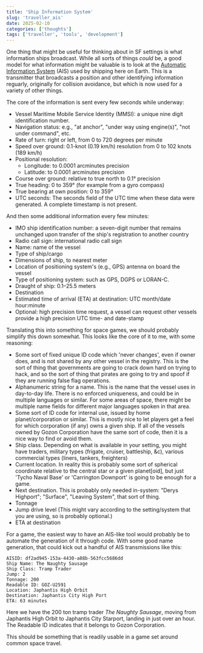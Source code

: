 ```yaml
---
title: 'Ship Information System'
slug: 'traveller_ais'
date: 2025-02-10
categories: ['thoughts']
tags: ['traveller', 'tools', 'development']
---
```


One thing that might be useful for thinking about in SF settings is what information ships broadcast. While all sorts of things _could_ be, a good model for what information might be valuable is to look at the [Automatic Information System](https://en.wikipedia.org/wiki/Automatic_identification_system) (AIS) used by shipping here on Earth. This is a transmitter that broadcasts a position and other identifying information reguarly, originally for collision avoidance, but which is now used for a variety of other things.

The core of the information is sent every few seconds while underway:

- Vessel Maritime Mobile Service Identity (MMSI): a unique nine digit identification number.
- Navigation status: e.g., "at anchor", "under way using engine(s)", "not under command", etc.
- Rate of turn: right or left, from 0 to 720 degrees per minute
- Speed over ground: 0.1-knot (0.19 km/h) resolution from 0 to 102 knots (189 km/h)
- Positional resolution:
  - Longitude: to 0.0001 arcminutes precision
  - Latitude: to 0.0001 arcminutes precision
- Course over ground: relative to true north to 0.1° precision
- True heading: 0 to 359° (for example from a gyro compass)
- True bearing at own position: 0 to 359°
- UTC seconds: The seconds field of the UTC time when these data were generated. A complete timestamp is not present.

And then some additional information every few minutes:

- IMO ship identification number: a seven-digit number that remains unchanged upon transfer of the ship's registration to another country
- Radio call sign: international radio call sign
- Name: name of the vessel
- Type of ship/cargo
- Dimensions of ship, to nearest meter
- Location of positioning system's (e.g., GPS) antenna on board the vessel
- Type of positioning system: such as GPS, DGPS or LORAN-C.
- Draught of ship: 0.1–25.5 meters
- Destination
- Estimated time of arrival (ETA) at destination: UTC month/date hour:minute
- Optional: high precision time request, a vessel can request other vessels provide a high precision UTC time- and date-stamp

Translating this into something for space games, we should probably simplify this down somewhat. This looks like the core of it to me, with some reasoning:

- Some sort of fixed unique ID code which 'never changes', even if owner does, and is not shared by any other vessel in the registry. This is the sort of thing that governments are going to crack down hard on trying to hack, and so the sort of thing that pirates are going to try and spoof if they are running false flag operations.
- Alphanumeric string for a name. This is the name that the vessel uses in day-to-day life. There is no enforced uniqueness, and could be in multiple languages or similar. For some areas of space, there might be multiple name fields for different major languages spoken in that area.
- Some sort of ID code for internal use, issued by home planet/corporation or similar. This is mostly nice to let players get a feel for which corporation (if any) owns a given ship. If all of the vessels owned by Gozon Corporation have the same sort of code, then it is a nice way to find or avoid them.
- Ship class. Depending on what is available in your setting, you might have traders, military types (frigate, cruiser, battleship, &c), various commercial types (liners, tankers, freighters)
- Current location. In reality this is probably some sort of spherical coordinate relative to the central star or a given planet[oid], but just 'Tycho Naval Base' or 'Carrington Downport' is going to be enough for a game.
- Next destination. This is probably only needed in-system: "Derys Highport"; "Surface", "Leaving System", that sort of thing.
- Tonnage
- Jump drive level (This might vary according to the setting/system that you are using, so is probably optional.)
- ETA at destination

For a game, the easiest way to have an AIS-like tool would probably be to automate the generation of it through code. With some good name generation, that could kick out a handful of AIS transmissions like this:

```
AISID: df2ad945-153a-4430-a88b-563fcc5686dd
Ship Name: The Naughty Sausage
Ship Class: Tramp Trader
Jump: 2
Tonnage: 200
Readable ID: GOZ-U2591
Location: Japhantis High Orbit
Destination: Japhantis City High Port
ETA: 63 minutes
```

Here we have the 200 ton tramp trader _The Naughty Sausage_, moving from Japhantis High Orbit to Japhantis City Starport, landing in just over an hour. The Readable ID indicates that it belongs to Gozon Corporation.

This should be something that is readily usable in a game set around common space travel.
